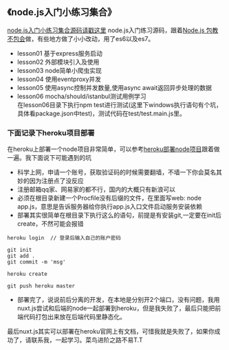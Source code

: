 ## 《node.js入门小练习集合》
[node.js入门小练习集合源码请戳这里](https://github.com/44021987/mark/blob/master/example/node)
node.js入门练习源码，跟着[Node.js 包教不包会](https://github.com/alsotang/node-lessons)做，有些地方做了小小改动，用了es6以及es7。

- lesson01 基于express服务启动
- lesson02 外部模块引入及使用
- lesson03 node简单小爬虫实现
- lesson04 使用eventproxy并发
- lesson05 使用async控制并发数量,使用async await返回异步处理的数据
- lesson06 mocha/should/istanbul测试用例学习  
在lesson06目录下执行npm test进行测试(这里下windows执行语句有个坑，具体看package.json中test)，测试代码在test/test.main.js里。

### 下面记录下heroku项目部署
在heroku上部署一个node项目非常简单，可以参考[heroku部署node项目](https://blog.csdn.net/u011997156/article/details/40920423)跟着做一遍。我下面说下可能遇到的坑  
- 科学上网，申请一个账号，获取验证码的时候需要翻墙，不墙一下你会莫名其妙的因为注册点了没反应
- 注册邮箱qq家、网易家的都不行，国内的大概只有新浪可以
- 必须在根目录新建一个Procfile没有后缀的文件，在里面写web: node app.js，意思是告诉服务器给你执行app.js入口文件启动服务安装依赖
- 部署其实很简单在根目录下执行这么的语句，前提是有安装git,一定要在init后create，不然可能会报错
```
heroku login  // 登录后输入自己的账户密码

git init
git add .
git commit -m 'msg'

heroku create

git push heroku master

```
- 部署完了，说说前后分离的开发，在本地是分别开2个端口，没有问题，我用nuxt.js尝试和后端的node一起部署到heroku，但是我失败了，最后只能把前端代码打包出来放在后端代码里静态化。  

最后nuxt.js其实可以部署在heroku官网上有文档，可惜我就是失败了，如果你成功了，请联系我，一起学习。菜鸟进阶之路不易T.T
